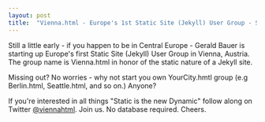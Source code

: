 ```yaml
---
layout: post
title:  "Vienna.html - Europe's 1st Static Site (Jekyll) User Group - Start Your Own City.html"
---
```


Still a little early - if you happen to be in Central Europe - 
Gerald Bauer is starting up Europe's first Static Site (Jekyll) User Group in Vienna, Austria. 
The group name is Vienna.html in honor of the static nature of a Jekyll site.

Missing out? No worries - why not start you own YourCity.hmtl group (e.g Berlin.html, Seattle.html, and so on.) Anyone?

If you're interested in all things "Static is the new Dynamic"
follow along on Twitter [@viennahtml](https://twitter.com/viennahtml). 
Join us. No database required. Cheers.
